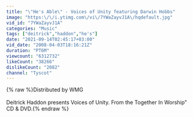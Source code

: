 ```yaml
---
title: "\"He's Able\" - Voices of Unity featuring Darwin Hobbs"
image: "https:\/\/i.ytimg.com\/vi\/7YWaZayvJ1A\/hqdefault.jpg"
vid_id: "7YWaZayvJ1A"
categories: "Music"
tags: ["deitrick","haddon","he's"]
date: "2021-09-14T02:45:17+03:00"
vid_date: "2008-04-03T18:16:21Z"
duration: "PT6M"
viewcount: "6312732"
likeCount: "38266"
dislikeCount: "2082"
channel: "Tyscot"
---
```

{% raw %}Distributed by WMG<br /><br />Deitrick Haddon presents Voices of Unity. From the Together In Worship&quot; CD &amp; DVD.{% endraw %}
